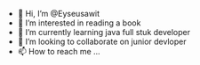 - 👋 Hi, I’m @Eyseusawit
- 👀 I’m interested in reading a book
- 🌱 I’m currently learning java full stuk developer
- 💞️ I’m looking to collaborate on junior devloper
- 📫 How to reach me ...

<!---
Eyseusawit/Eyseusawit is a ✨ special ✨ repository because its `README.md` (this file) appears on your GitHub profile.
You can click the Preview link to take a look at your changes.
--->
